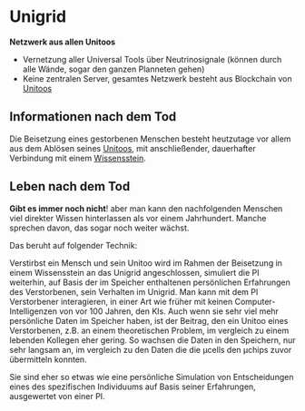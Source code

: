 # Unigrid

**Netzwerk aus allen Unitoos**

- Vernetzung aller Universal Tools über Neutrinosignale (können durch alle Wände, sogar den ganzen Planneten gehen)
- Keine zentralen Server, gesamtes Netzwerk besteht aus Blockchain von [Unitoos](/wiki/glossar/Unigrid/Unitoo.md)



## Informationen nach dem Tod

Die Beisetzung eines gestorbenen Menschen besteht heutzutage vor allem aus dem Ablösen seines [Unitoos](/wiki/glossar/Unigrid/Unitoo.md), mit anschließender, dauerhafter Verbindung mit einem [Wissensstein](/wiki/glossar/Omni/Wissensstein.md).



## Leben nach dem Tod

**Gibt es immer noch nicht**! aber man kann den nachfolgenden Menschen viel direkter Wissen hinterlassen als vor einem Jahrhundert. Manche sprechen davon, das sogar noch weiter wächst.

Das beruht auf folgender Technik:

Verstirbst ein Mensch und sein Unitoo wird im Rahmen der Beisetzung in einem Wissensstein an das Unigrid angeschlossen, simuliert die PI weiterhin, auf Basis der im Speicher enthaltenen persönlichen Erfahrungen des Verstorbenen, sein Verhalten im Unigrid. Man kann mit dem PI Verstorbener interagieren, in einer Art wie früher mit keinen Computer-Intelligenzen von vor 100 Jahren, den KIs. Auch wenn sie sehr viel mehr persönliche Daten im Speicher haben, ist der Beitrag, den ein Unitoo eines Verstorbenen, z.B. an einem theoretischen Problem, im vergleich zu einem lebenden Kollegen eher gering. So wachsen die Daten in den Speichern, nur sehr langsam an, im vergleich zu den Daten die die µcells den µchips zuvor übermitteln konnten.

Sie sind eher so etwas wie eine persönliche Simulation von Entscheidungen eines des spezifischen Individuums auf Basis seiner Erfahrungen, ausgewertet von einer PI.

